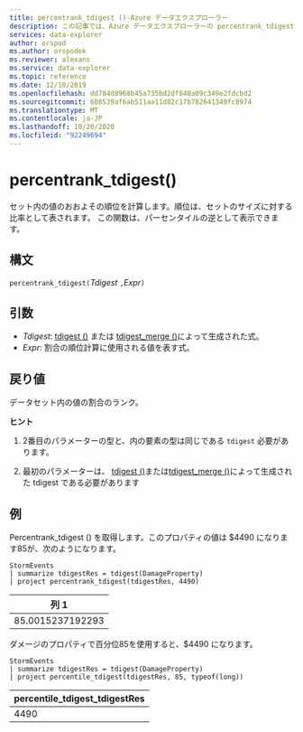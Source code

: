 ```yaml
---
title: percentrank_tdigest ()-Azure データエクスプローラー
description: この記事では、Azure データエクスプローラーの percentrank_tdigest () について説明します。
services: data-explorer
author: orspod
ms.author: orspodek
ms.reviewer: alexans
ms.service: data-explorer
ms.topic: reference
ms.date: 12/10/2019
ms.openlocfilehash: dd784d8968b45a735bd2df840a09c349e2fdcbd2
ms.sourcegitcommit: 608539af6ab511aa11d82c17b782641340fc8974
ms.translationtype: MT
ms.contentlocale: ja-JP
ms.lasthandoff: 10/20/2020
ms.locfileid: "92249694"
---
```

# <a name="percentrank_tdigest"></a>percentrank_tdigest()

セット内の値のおおよその順位を計算します。順位は、セットのサイズに対する比率として表されます。
この関数は、パーセンタイルの逆として表示できます。

## <a name="syntax"></a>構文

`percentrank_tdigest(`*Tdigest* `,`*Expr*`)`

## <a name="arguments"></a>引数

* *Tdigest*: [tdigest ()](tdigest-aggfunction.md) または [tdigest_merge ()](tdigest-merge-aggfunction.md)によって生成された式。
* *Expr*: 割合の順位計算に使用される値を表す式。

## <a name="returns"></a>戻り値

データセット内の値の割合のランク。

**ヒント**

1) 2番目のパラメーターの型と、内の要素の型は同じである `tdigest` 必要があります。

2) 最初のパラメーターは、 [tdigest ()](tdigest-aggfunction.md)または[tdigest_merge ()](tdigest-merge-aggfunction.md)によって生成された tdigest である必要があります

## <a name="examples"></a>例

Percentrank_tdigest () を取得します。このプロパティの値は $4490 になります85が、次のようになります。

<!-- csl: https://help.kusto.windows.net:443/Samples -->
```kusto
StormEvents
| summarize tdigestRes = tdigest(DamageProperty)
| project percentrank_tdigest(tdigestRes, 4490)

```

|列 1|
|---|
|85.0015237192293|


ダメージのプロパティで百分位85を使用すると、$4490 になります。

<!-- csl: https://help.kusto.windows.net:443/Samples -->
```kusto
StormEvents
| summarize tdigestRes = tdigest(DamageProperty)
| project percentile_tdigest(tdigestRes, 85, typeof(long))

```

|percentile_tdigest_tdigestRes|
|---|
|4490|
